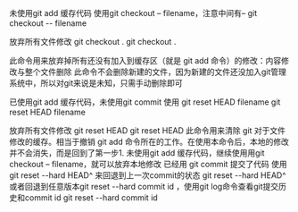  未使用git add 缓存代码
使用git checkout – filename，注意中间有–
git checkout -- filename

放弃所有文件修改 git checkout .
git checkout .

此命令用来放弃掉所有还没有加入到缓存区（就是 git add 命令）的修改：内容修改与整个文件删除
此命令不会删除新建的文件，因为新建的文件还没加入git管理系统中，所以对git来说是未知，只需手动删除即可

已使用git add 缓存代码，未使用git commit
使用 git reset HEAD filename
git reset HEAD filename

放弃所有文件修改 git reset HEAD
git reset HEAD
此命令用来清除 git 对于文件修改的缓存。相当于撤销 git add 命令所在的工作。在使用本命令后，本地的修改并不会消失，而是回到了第一步1. 未使用git add 缓存代码，继续使用用git checkout – filename，就可以放弃本地修改
已经用 git commit 提交了代码
使用 git reset --hard HEAD^ 来回退到上一次commit的状态
git reset --hard HEAD^
或者回退到任意版本git reset --hard commit id ，使用git log命令查看git提交历史和commit id
git reset --hard commit id